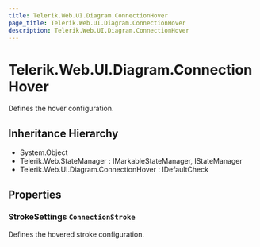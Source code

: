 ```yaml
---
title: Telerik.Web.UI.Diagram.ConnectionHover
page_title: Telerik.Web.UI.Diagram.ConnectionHover
description: Telerik.Web.UI.Diagram.ConnectionHover
---
```


# Telerik.Web.UI.Diagram.ConnectionHover

Defines the hover configuration.

## Inheritance Hierarchy

* System.Object
* Telerik.Web.StateManager : IMarkableStateManager, IStateManager
* Telerik.Web.UI.Diagram.ConnectionHover : IDefaultCheck

## Properties

###  StrokeSettings `ConnectionStroke`

Defines the hovered stroke configuration.

